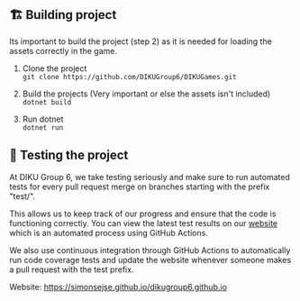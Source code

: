 ## 🏗️ Building project
Its important to build the project (step 2) as it is needed for loading the assets correctly in the game.

1. Clone the project <br/>
`git clone https://github.com/DIKUGroup6/DIKUGames.git`

2. Build the projects (Very important or else the assets isn't included)<br/>
`dotnet build`

3. Run dotnet <br/>
`dotnet run`

## 🧪 Testing the project
At DIKU Group 6, we take testing seriously and make sure to run automated tests for every pull request merge on branches starting with the prefix "test/".

This allows us to keep track of our progress and ensure that the code is functioning correctly. You can view the latest test results on our [website](https://dikugroup6.github.io/) which is an automated process using GitHub Actions. 

We also use continuous integration through GitHub Actions to automatically run code coverage tests and update the website whenever someone makes a pull request with the test prefix.

Website: https://simonsejse.github.io/dikugroup6.github.io
